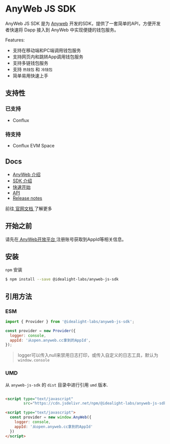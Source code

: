 # AnyWeb JS SDK

AnyWeb JS SDK 是为 [Anyweb](https://anyweb.cc) 开发的SDK，提供了一套简单的API，方便开发者快速将 Dapp 接入到 AnyWeb 中实现便捷的钱包服务。

Features:

* 支持在移动端和PC端调用钱包服务
* 支持网页内和跳转App调用钱包服务
* 支持多链钱包服务
* 支持 ` 热钱包 ` 和 ` 冷钱包 `
* 简单易用快速上手

## 支持性

### 已支持

* Conflux

### 待支持

* Conflux EVM Space

## Docs

* [AnyWeb 介绍](https://wiki.anyweb.cc/docs/AnyWeb/intro)
* [SDK 介绍](https://wiki.anyweb.cc/docs/SDK/intro)
* [快速开始](https://wiki.anyweb.cc/docs/SDK/quick_start)
* [API](https://wiki.anyweb.cc/docs/SDK/usage)
* [Release notes](https://wiki.anyweb.cc/docs/SDK/CHANGELOG)

前往[ 官网文档 ](https://wiki.anyweb.cc)了解更多

## 开始之前

请先在[ AnyWeb开放平台 ](https://open.anyweb.cc)注册账号获取到AppId等相关信息。

## 安装

` npm ` 安装

```sh
$ npm install --save @idealight-labs/anyweb-js-sdk
```

## 引用方法

### ESM

```javascript
import { Provider } from '@idealight-labs/anyweb-js-sdk';

const provider = new Provider({
  logger: console,
  appId: '从open.anyweb.cc拿到的AppId',
});
```

> logger可以传入null来禁用日志打印，或传入自定义的日志工具，默认为`window.console`

### UMD

从 `anyweb-js-sdk` 的 `dist` 目录中进行引用 `umd` 版本.

```html

<script type="text/javascript"
        src="https://cdn.jsdelivr.net/npm/@idealight-labs/anyweb-js-sdk@latest/dist/anyweb-js-sdk.umd.min.js"></script>

<script type="text/javascript">
  const provider = new window.AnyWeb({
    logger: console,
    appId: '从open.anyweb.cc拿到的AppId'
  })
</script>
```

